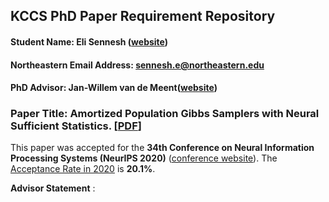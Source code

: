 ## KCCS PhD Paper Requirement Repository

#### Student Name: Eli Sennesh ([website](https://esennesh.github.io/))
#### Northeastern Email Address: sennesh.e@northeastern.edu
#### PhD Advisor: Jan-Willem van de Meent([website](http://www.ccs.neu.edu/home/jwvdm/))

### Paper Title: Amortized Population Gibbs Samplers with Neural Sufficient Statistics. [[PDF](https://github.com/hao-w/kccs-paper-requirement/blob/master/paper.pdf)]

This paper was accepted for the **34th Conference on Neural Information Processing Systems (NeurIPS 2020)** ([conference website](https://neurips.cc/Conferences/2020/AcceptedPapersInitial)). The [Acceptance Rate in 2020](https://neuripsconf.medium.com/what-we-learned-from-neurips-2020-reviewing-process-e24549eea38f) is **20.1%**.


**Advisor Statement** :  
